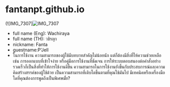 # fantanpt.github.io
(![IMG_7307]![IMG_7307](https://github.com/fantanpt/fantanpt.github.io/assets/147575203/70ab9e1a-a060-45ba-8c16-5f6b9d78017f)
- full name (Eng): Wachiraya
- full name (TH): วชิรญา
- nickname: Fanta
- guestname:P'Jell
- ในการใช้งาน ความสามารถของผู้ใช้มีบทบาทสำคัญไม่น้อยนัก แต่ก็ต้องมีสิ่งที่ให้ความช่วยเหลือ เช่น การออกแบบที่เข้าใจง่าย หรือคู่มือการใช้งานที่ชัดเจน การให้ระบบตอบสนองต่อคำสั่งอย่างรวดเร็วก็เป็นสิ่งที่ทำให้การใช้งานดีขึ้น
ความสามารถในการใช้งานยังขึ้นกับประสบการณ์และความคิดสร้างสรรค์ของผู้ใช้ด้วย เป็นความสามารถที่เติบโตขึ้นตามที่คุณใช้มันไป มีเทคนิคหรือเครื่องมือใดที่คุณต้องการพูดถึงเป็นพิเศษมั้ย?
